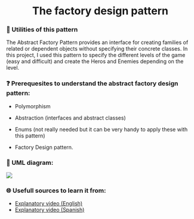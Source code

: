 <h1 align="center">
  The factory design pattern
</h1>

### 🙌 Utilities of this pattern

The Abstract Factory Pattern provides an interface for creating families of related or dependent objects without specifying their concrete classes.
In this project, I used this pattern to specify the different levels of the game (easy and difficult) and create the Heros and Enemies depending on the level.

### ❓ Prerequesites to understand the abstract factory design pattern:

- Polymorphism

- Abstraction (interfaces and abstract classes)

- Enums (not really needed but it can be very handy to apply these with this pattern)

- Factory Design pattern.


### 📝 UML diagram:
    
![](https://www.dofactory.com/images/diagrams/net/abstract.gif)

### 🌐 Usefull sources to learn it from:

* [Explanatory video (English)](https://www.youtube.com/watch?v=v-GiuMmsXj4&t=297s) 
* [Explanatory video (Spanish)](https://www.youtube.com/watch?v=CVlpjFJN17U&t=332s) 

